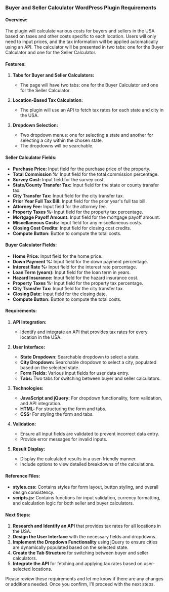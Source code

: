 ### Buyer and Seller Calculator WordPress Plugin Requirements

#### Overview:
The plugin will calculate various costs for buyers and sellers in the USA based on taxes and other costs specific to each location. Users will only need to input prices, and the tax information will be applied automatically using an API. The calculator will be presented in two tabs: one for the Buyer Calculator and one for the Seller Calculator.

#### Features:

1. **Tabs for Buyer and Seller Calculators:**
   - The page will have two tabs: one for the Buyer Calculator and one for the Seller Calculator.

2. **Location-Based Tax Calculation:**
   - The plugin will use an API to fetch tax rates for each state and city in the USA.

3. **Dropdown Selection:**
   - Two dropdown menus: one for selecting a state and another for selecting a city within the chosen state.
   - The dropdowns will be searchable.

#### Seller Calculator Fields:
- **Purchase Price:** Input field for the purchase price of the property.
- **Total Commission %:** Input field for the total commission percentage.
- **Survey Cost:** Input field for the survey cost.
- **State/County Transfer Tax:** Input field for the state or county transfer tax.
- **City Transfer Tax:** Input field for the city transfer tax.
- **Prior Year Full Tax Bill:** Input field for the prior year's full tax bill.
- **Attorney Fee:** Input field for the attorney fee.
- **Property Taxes %:** Input field for the property tax percentage.
- **Mortgage Payoff Amount:** Input field for the mortgage payoff amount.
- **Miscellaneous Costs:** Input field for any miscellaneous costs.
- **Closing Cost Credits:** Input field for closing cost credits.
- **Compute Button:** Button to compute the total costs.

#### Buyer Calculator Fields:
- **Home Price:** Input field for the home price.
- **Down Payment %:** Input field for the down payment percentage.
- **Interest Rate %:** Input field for the interest rate percentage.
- **Loan Term (years):** Input field for the loan term in years.
- **Hazard Insurance:** Input field for the hazard insurance cost.
- **Property Taxes %:** Input field for the property tax percentage.
- **City Transfer Tax:** Input field for the city transfer tax.
- **Closing Date:** Input field for the closing date.
- **Compute Button:** Button to compute the total costs.

#### Requirements:

1. **API Integration:**
   - Identify and integrate an API that provides tax rates for every location in the USA.

2. **User Interface:**
   - **State Dropdown:** Searchable dropdown to select a state.
   - **City Dropdown:** Searchable dropdown to select a city, populated based on the selected state.
   - **Form Fields:** Various input fields for user data entry.
   - **Tabs:** Two tabs for switching between buyer and seller calculators.

3. **Technologies:**
   - **JavaScript and jQuery:** For dropdown functionality, form validation, and API integration.
   - **HTML:** For structuring the form and tabs.
   - **CSS:** For styling the form and tabs.

4. **Validation:**
   - Ensure all input fields are validated to prevent incorrect data entry.
   - Provide error messages for invalid inputs.

5. **Result Display:**
   - Display the calculated results in a user-friendly manner.
   - Include options to view detailed breakdowns of the calculations.

#### Reference Files:
- **styles.css:** Contains styles for form layout, button styling, and overall design consistency.
- **scripts.js:** Contains functions for input validation, currency formatting, and calculation logic for both seller and buyer calculators.

#### Next Steps:
1. **Research and Identify an API** that provides tax rates for all locations in the USA.
2. **Design the User Interface** with the necessary fields and dropdowns.
3. **Implement the Dropdown Functionality** using jQuery to ensure cities are dynamically populated based on the selected state.
4. **Create the Tab Structure** for switching between buyer and seller calculators.
5. **Integrate the API** for fetching and applying tax rates based on user-selected locations.

Please review these requirements and let me know if there are any changes or additions needed. Once you confirm, I'll proceed with the next steps.
